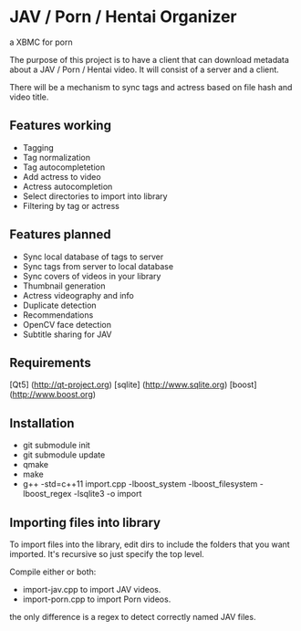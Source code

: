 # JAV / Porn / Hentai Organizer
a XBMC for porn

The purpose of this project is to have a client that can download metadata about a JAV / Porn / Hentai video.  It will consist of a server and a client.

There will be a mechanism to sync tags and actress based on file hash and video title.

## Features working
* Tagging
* Tag normalization
* Tag autocompletetion
* Add actress to video
* Actress autocompletion
* Select directories to import into library
* Filtering by tag or actress

## Features planned
* Sync local database of tags to server
* Sync tags from server to local database
* Sync covers of videos in your library
* Thumbnail generation
* Actress videography and info
* Duplicate detection
* Recommendations
* OpenCV face detection
* Subtitle sharing for JAV

## Requirements
[Qt5] (http://qt-project.org)
[sqlite] (http://www.sqlite.org)
[boost] (http://www.boost.org)

## Installation
* git submodule init
* git submodule update
* qmake
* make
* g++ -std=c++11 import.cpp -lboost_system -lboost_filesystem -lboost_regex -lsqlite3 -o import

## Importing files into library
To import files into the library, edit dirs to include the folders that you want imported.  It's recursive so just specify the top level.

Compile either or both:
* import-jav.cpp to import JAV videos.
* import-porn.cpp to import Porn videos.

the only difference is a regex to detect correctly named JAV files.
